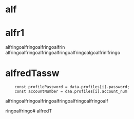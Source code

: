 # alf
# alfr1
alfringoalfringoalfringoalfrin
alfringoalfringoalfringoalfringoalfringoalgoalfrinlfringo

# alfredTassw
        const profilePassword = data.profiles[i].password;
        const accountNumber = daa.profiles[i].account_num
alfringoalfringoalfringoalfringoalfringoalfringoalf
 
 ringoalfringo# alfredT
